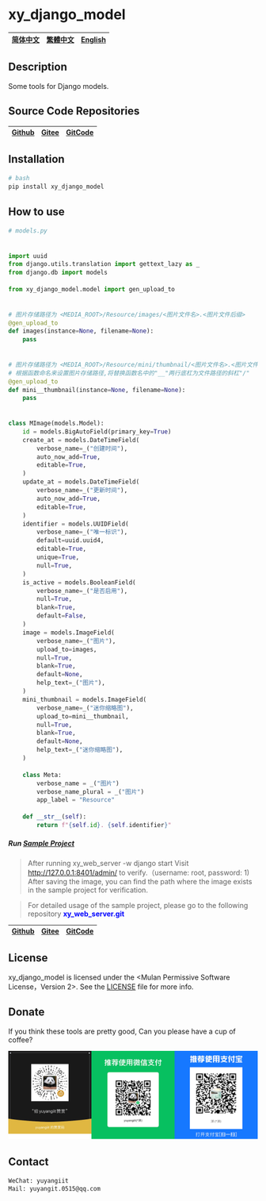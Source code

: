<!--
 * @Author: 余洋 yuyangit.0515@qq.com
 * @Date: 2024-10-18 13:02:22
 * @LastEditors: 余洋 yuyangit.0515@qq.com
 * @LastEditTime: 2024-10-23 20:52:22
 * @FilePath: /xy_django_model/readme/README.en.md
 * @Description: 这是默认设置,请设置`customMade`, 打开koroFileHeader查看配置 进行设置: https://github.com/OBKoro1/koro1FileHeader/wiki/%E9%85%8D%E7%BD%AE
-->
# xy_django_model

| [简体中文](../README.md)         | [繁體中文](./README.zh-hant.md)        |                      [English](./README.en.md)          |
| ----------- | -------------|---------------------------------------|

## Description

Some tools for Django models.

## Source Code Repositories

| [Github](https://github.com/xy-web-service/xy_django_model.git)         | [Gitee](https://gitee.com/xy-opensource/xy_django_model.git)        |                      [GitCode](https://gitcode.com/xy-opensource/xy_django_model.git)          |
| ----------- | -------------|---------------------------------------|


## Installation

```bash
# bash
pip install xy_django_model
```

## How to use

```python
# models.py


import uuid
from django.utils.translation import gettext_lazy as _
from django.db import models

from xy_django_model.model import gen_upload_to


# 图片存储路径为 <MEDIA_ROOT>/Resource/images/<图片文件名>.<图片文件后缀>
@gen_upload_to
def images(instance=None, filename=None):
    pass


# 图片存储路径为 <MEDIA_ROOT>/Resource/mini/thumbnail/<图片文件名>.<图片文件后缀>
# 根据函数命名来设置图片存储路径,将替换函数名中的"__"两行底杠为文件路径的斜杠"/"
@gen_upload_to
def mini__thumbnail(instance=None, filename=None):
    pass


class MImage(models.Model):
    id = models.BigAutoField(primary_key=True)
    create_at = models.DateTimeField(
        verbose_name=_("创建时间"),
        auto_now_add=True,
        editable=True,
    )
    update_at = models.DateTimeField(
        verbose_name=_("更新时间"),
        auto_now_add=True,
        editable=True,
    )
    identifier = models.UUIDField(
        verbose_name=_("唯一标识"),
        default=uuid.uuid4,
        editable=True,
        unique=True,
        null=True,
    )
    is_active = models.BooleanField(
        verbose_name=_("是否启用"),
        null=True,
        blank=True,
        default=False,
    )
    image = models.ImageField(
        verbose_name=_("图片"),
        upload_to=images,
        null=True,
        blank=True,
        default=None,
        help_text=_("图片"),
    )
    mini_thumbnail = models.ImageField(
        verbose_name=_("迷你缩略图"),
        upload_to=mini__thumbnail,
        null=True,
        blank=True,
        default=None,
        help_text=_("迷你缩略图"),
    )

    class Meta:
        verbose_name = _("图片")
        verbose_name_plural = _("图片")
        app_label = "Resource"

    def __str__(self):
        return f"{self.id}. {self.identifier}"

```


##### Run [Sample Project](../samples/xy_web_server_demo)

> After running xy_web_server -w django start
> Visit http://127.0.0.1:8401/admin/ to verify.（username: root, password: 1)
> After saving the image, you can find the path where the image exists in the sample project for verification.

> For detailed usage of the sample project, please go to the following repository <b style="color: blue">xy_web_server.git</b> 

| [Github](https://github.com/xy-web-service/xy_web_server.git)         | [Gitee](https://gitee.com/xy-opensource/xy_web_server.git)        |                      [GitCode](https://gitcode.com/xy-opensource/xy_web_server.git)          |
| ----------- | -------------|---------------------------------------|

## License
xy_django_model is licensed under the <Mulan Permissive Software License，Version 2>. See the [LICENSE](../LICENSE) file for more info.

## Donate

If you think these tools are pretty good, Can you please have a cup of coffee?  

![Pay-Total](./Pay-Total.png)  


## Contact

```
WeChat: yuyangiit
Mail: yuyangit.0515@qq.com
```